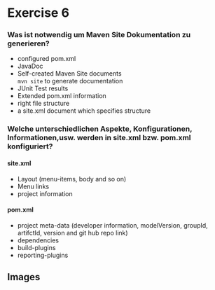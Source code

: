 # Exercise 6
### Was ist notwendig um Maven Site Dokumentation zu generieren?

- configured pom.xml
- JavaDoc
- Self-created Maven Site documents  
 `mvn site` to generate documentation
- JUnit Test results
- Extended pom.xml information
- right file structure
- a site.xml document which specifies structure



### Welche unterschiedlichen Aspekte, Konfigurationen, Informationen,usw. werden in site.xml bzw. pom.xml konfiguriert?

#### site.xml
- Layout (menu-items, body and so on)
- Menu links
- project information


#### pom.xml
- project meta-data (developer information, modelVersion, groupId, artifctId, version and git hub repo link)
- dependencies
- build-plugins
- reporting-plugins


## Images
